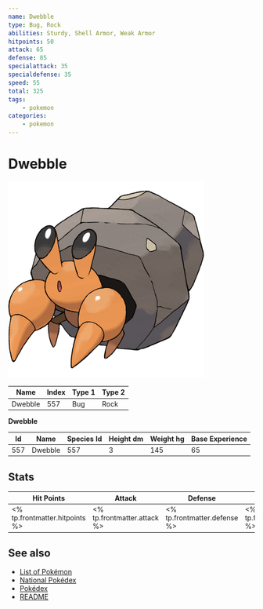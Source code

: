 ```yaml
---
name: Dwebble
type: Bug, Rock
abilities: Sturdy, Shell Armor, Weak Armor
hitpoints: 50
attack: 65
defense: 85
specialattack: 35
specialdefense: 35
speed: 55
total: 325
tags:
    - pokemon
categories:
    - pokemon
---
```


# Dwebble


![Dwebble](images/557.png)

| **Name** | **Index** | **Type 1** | **Type 2** |
|----|----|----|----|
| Dwebble | 557 | Bug | Rock  |

**Dwebble** 




| **Id** | **Name** | **Species Id** | **Height dm** | **Weight hg** | **Base Experience** |
|--------|----------|----------------|------------|------------|---------------------|
| 557 | Dwebble | 557 | 3 | 145 | 65 |



## Stats

| **Hit Points** | **Attack** | **Defense** | **Special Attack** | **Special Defense** | **Speed** | **Total** |
|----------------|------------|-------------|--------------------|---------------------|-----------|-----------|
| <% tp.frontmatter.hitpoints %> | <% tp.frontmatter.attack %> | <% tp.frontmatter.defense %> | <% tp.frontmatter.specialattack %> | <% tp.frontmatter.specialdefense %> | <% tp.frontmatter.speed %> | <% tp.frontmatter.total %> |

## See also

- [List of Pokémon](../pokemon.md)
- [National Pokédex](../national_pokedex.md)
- [Pokédex](../pokedex.md)
- [README](../README.md)
